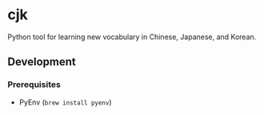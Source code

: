 # cjk

Python tool for learning new vocabulary in Chinese, Japanese, and Korean.

## Development

### Prerequisites

- PyEnv (`brew install pyenv`)
